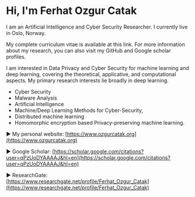 # Hi, I'm Ferhat Ozgur Catak
I am an Artificial Intelligence and Cyber Security Researcher. I currently live in Oslo, Norway.

My complete curriculum vitae is available at this link. For more information about my research, you can also visit my GitHub and Google scholar profiles.

I am interested in Data Privacy and Cyber Security for machine learning and deep learning, covering the theoretical, applicative, and computational aspects. My primary research interests lie broadly in deep learning.

- Cyber Security
- Malware Analysis
- Artificial Intelligence
- Machine/Deep Learning Methods for Cyber-Security, 
- Distributed machine learning
- Homomorphic encryption based Privacy-preserving machine learning. 

:arrow_forward: My personal website: [https://www.ozgurcatak.org](https://www.ozgurcatak.org)

:arrow_forward: Google Scholar: [https://scholar.google.com/citations?user=qPzUoDYAAAAJ&hl=en](https://scholar.google.com/citations?user=qPzUoDYAAAAJ&hl=en)

:arrow_forward: ResearchGate: [https://www.researchgate.net/profile/Ferhat_Ozgur_Catak](https://www.researchgate.net/profile/Ferhat_Ozgur_Catak)
